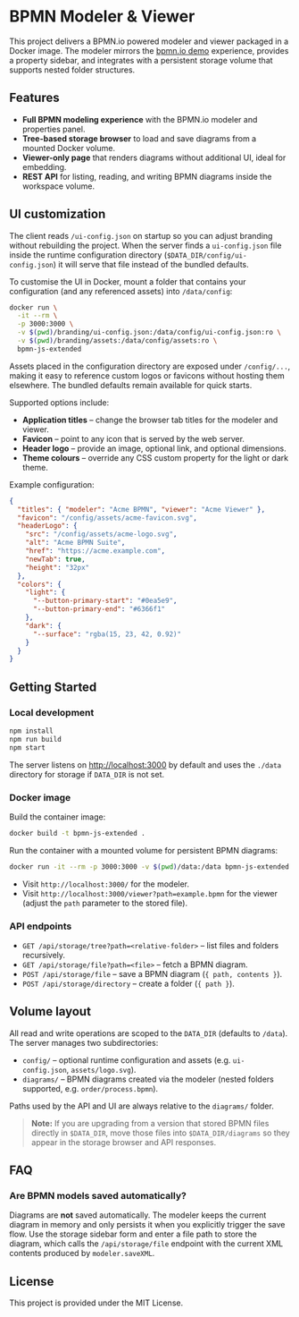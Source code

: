# BPMN Modeler & Viewer

This project delivers a BPMN.io powered modeler and viewer packaged in a Docker image. The modeler mirrors the [bpmn.io demo](https://demo.bpmn.io/new) experience, provides a property sidebar, and integrates with a persistent storage volume that supports nested folder structures.

## Features

- **Full BPMN modeling experience** with the BPMN.io modeler and properties panel.
- **Tree-based storage browser** to load and save diagrams from a mounted Docker volume.
- **Viewer-only page** that renders diagrams without additional UI, ideal for embedding.
- **REST API** for listing, reading, and writing BPMN diagrams inside the workspace volume.

## UI customization

The client reads `/ui-config.json` on startup so you can adjust branding without rebuilding the project. When the server finds a
`ui-config.json` file inside the runtime configuration directory (`$DATA_DIR/config/ui-config.json`) it will serve that file
instead of the bundled defaults.

To customise the UI in Docker, mount a folder that contains your configuration (and any referenced assets) into `/data/config`:

```bash
docker run \
  -it --rm \
  -p 3000:3000 \
  -v $(pwd)/branding/ui-config.json:/data/config/ui-config.json:ro \
  -v $(pwd)/branding/assets:/data/config/assets:ro \
  bpmn-js-extended
```

Assets placed in the configuration directory are exposed under `/config/...`, making it easy to reference custom logos or
favicons without hosting them elsewhere. The bundled defaults remain available for quick starts.

Supported options include:

- **Application titles** – change the browser tab titles for the modeler and viewer.
- **Favicon** – point to any icon that is served by the web server.
- **Header logo** – provide an image, optional link, and optional dimensions.
- **Theme colours** – override any CSS custom property for the light or dark theme.

Example configuration:

```json
{
  "titles": { "modeler": "Acme BPMN", "viewer": "Acme Viewer" },
  "favicon": "/config/assets/acme-favicon.svg",
  "headerLogo": {
    "src": "/config/assets/acme-logo.svg",
    "alt": "Acme BPMN Suite",
    "href": "https://acme.example.com",
    "newTab": true,
    "height": "32px"
  },
  "colors": {
    "light": {
      "--button-primary-start": "#0ea5e9",
      "--button-primary-end": "#6366f1"
    },
    "dark": {
      "--surface": "rgba(15, 23, 42, 0.92)"
    }
  }
}
```

## Getting Started

### Local development

```bash
npm install
npm run build
npm start
```

The server listens on [http://localhost:3000](http://localhost:3000) by default and uses the `./data` directory for storage if `DATA_DIR` is not set.

### Docker image

Build the container image:

```bash
docker build -t bpmn-js-extended .
```

Run the container with a mounted volume for persistent BPMN diagrams:

```bash
docker run -it --rm -p 3000:3000 -v $(pwd)/data:/data bpmn-js-extended
```

- Visit `http://localhost:3000/` for the modeler.
- Visit `http://localhost:3000/viewer?path=example.bpmn` for the viewer (adjust the `path` parameter to the stored file).

### API endpoints

- `GET /api/storage/tree?path=<relative-folder>` – list files and folders recursively.
- `GET /api/storage/file?path=<file>` – fetch a BPMN diagram.
- `POST /api/storage/file` – save a BPMN diagram (`{ path, contents }`).
- `POST /api/storage/directory` – create a folder (`{ path }`).

## Volume layout

All read and write operations are scoped to the `DATA_DIR` (defaults to `/data`). The server manages two subdirectories:

- `config/` – optional runtime configuration and assets (e.g. `ui-config.json`, `assets/logo.svg`).
- `diagrams/` – BPMN diagrams created via the modeler (nested folders supported, e.g. `order/process.bpmn`).

Paths used by the API and UI are always relative to the `diagrams/` folder.

> **Note:** If you are upgrading from a version that stored BPMN files directly in `$DATA_DIR`, move those files into `$DATA_DIR/diagrams` so they appear in the storage browser and API responses.

## FAQ

### Are BPMN models saved automatically?

Diagrams are **not** saved automatically. The modeler keeps the current diagram in memory and only persists it when you explicitly trigger the save flow. Use the storage sidebar form and enter a file path to store the diagram, which calls the `/api/storage/file` endpoint with the current XML contents produced by `modeler.saveXML`.

## License

This project is provided under the MIT License.
